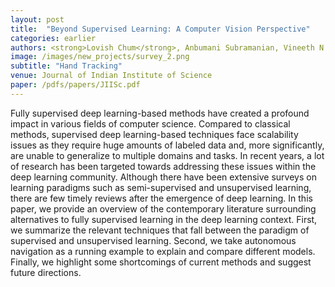 ```yaml
---
layout: post
title:  "Beyond Supervised Learning: A Computer Vision Perspective"
categories: earlier
authors: <strong>Lovish Chum</strong>, Anbumani Subramanian, Vineeth N. Balasubramanian & C. V. Jawahar
image: /images/new_projects/survey_2.png
subtitle: "Hand Tracking"
venue: Journal of Indian Institute of Science
paper: /pdfs/papers/JIISc.pdf
---
```

Fully supervised deep learning-based methods have created a profound impact in various fields of computer science. Compared to classical methods, supervised deep learning-based techniques face scalability issues as they require huge amounts of labeled data and, more significantly, are unable to generalize to multiple domains and tasks. In recent years, a lot of research has been targeted towards addressing these issues within the deep learning community. Although there have been extensive surveys on learning paradigms such as semi-supervised and unsupervised learning, there are few timely reviews after the emergence of deep learning. In this paper, we provide an overview of the contemporary literature surrounding alternatives to fully supervised learning in the deep learning context. First, we summarize the relevant techniques that fall between the paradigm of supervised and unsupervised learning. Second, we take autonomous navigation as a running example to explain and compare different models. Finally, we highlight some shortcomings of current methods and suggest future directions.